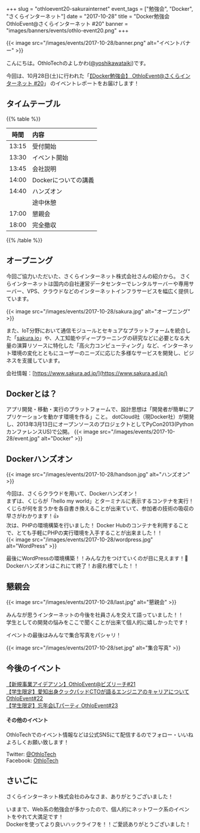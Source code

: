 +++
slug = "othloevent20-sakurainternet"
event_tags = ["勉強会", "Docker", "さくらインターネット"]
date = "2017-10-28"
title = "Docker勉強会 OthloEvent@さくらインターネット #20"
banner = "images/banners/events/othlo-event20.png"
+++

{{< image src="/images/events/2017-10-28/banner.png" alt="イベントバナー" >}}

こんにちは。OthloTechのよしかわ([@yoshikawataiki](https://twitter.com/yoshikawataiki))です。

今回は、10月28日(土)に行われた「[【Docker勉強会】 OthloEvent@さくらインターネット #20](https://othlotech.connpass.com/event/65496/)」
のイベントレポートをお届けします！

## タイムテーブル

{{% table %}}

|時間|内容|
|:-----:|:-----|
|13:15|受付開始|
|13:30|イベント開始|
|13:45|会社説明|
|14:00|Dockerについての講義|
|14:40|ハンズオン|
||途中休憩|
|17:00|懇親会|
|18:00|完全撤収|

{{% /table %}}

## オープニング
今回ご協力いただいた、さくらインターネット株式会社さんの紹介から。
さくらインターネットは国内の自社運営データセンターでレンタルサーバーや専用サーバー、VPS、クラウドなどのインターネットインフラサービスを幅広く提供しています。

{{< image src="/images/events/2017-10-28/sakura.jpg" alt="オープニング" >}}

また、IoT分野において通信モジュールとセキュアなプラットフォームを統合した「[sakura.io](https://sakura.io/)」や、人工知能やディープラーニングの研究などに必要となる大量の演算リソースに特化した「高火力コンピューティング」など、インターネット環境の変化とともにユーザーのニーズに応じた多様なサービスを開発し、ビジネスを支援しています。

会社情報：[https://www.sakura.ad.jp/](https://www.sakura.ad.jp/)

## Dockerとは？
アプリ開発・移動・実行のプラットフォームで、設計思想は「開発者が簡単にアプリケーションを動かす環境を作る」こと。
dotCloud社（現Docker社）が開発し、2013年3月13日にオープンソースのプロジェクトとしてPyCon2013(PythonカンファレンスUS)で公開。
{{< image src="/images/events/2017-10-28/event.jpg" alt="Docker" >}}

## Dockerハンズオン
{{< image src="/images/events/2017-10-28/handson.jpg" alt="ハンズオン" >}}

今回は、さくらクラウドを用いて、Dockerハンズオン！  
まずは、くじらが「hello my world」とターミナルに表示するコンテナを実行！  
くじらが何を言うかを各自書き換えることが出来ていて、参加者の技術の吸収の早さがわかります！👍  
次は、PHPの環境構築を行いました！
Docker Hubのコンテナを利用することで、とても手軽にPHPの実行環境を入手することが出来ました！！  
{{< image src="/images/events/2017-10-28/wordpress.jpg" alt="WordPress" >}}

最後にWordPressの環境構築！！みんな力をつけていくのが目に見えます！💪  
Dockerハンズオンはこれにて終了！お疲れ様でした！！

## 懇親会
{{< image src="/images/events/2017-10-28/last.jpg" alt="懇親会" >}}

みんなが思うインターネットの今後を社員さんを交えて語っていました！！  
学生としての開発の悩みをここで聞くことが出来て個人的に嬉しかったです！

イベントの最後はみんなで集合写真をパシャリ！

{{< image src="/images/events/2017-10-28/set.jpg" alt="集合写真" >}}

## 今後のイベント
[【新規事業アイデアソン】OthloEvent@ビズリーチ#21](https://othlotech.connpass.com/event/64712/)  
[【学生限定】愛知出身クックパッドCTOが語るエンジニアのキャリアについて OthloEvent#22](https://othlotech.connpass.com/event/68990/)  
[【学生限定】忘年会LTパーティ OthloEvent#23](https://othlotech.connpass.com/event/68249/)


#### その他のイベント
OthloTechでのイベント情報などは公式SNSにて配信するのでフォロー・いいねよろしくお願い致します！

Twitter: [@OthloTech](https://twitter.com/othlotech)  
Facebook: [OthloTech](https://www.facebook.com/othlotech)

## さいごに
さくらインターネット株式会社のみなさま、ありがとうございました！  

いままで、Web系の勉強会が多かったので、個人的にネットワーク系のイベントをやれて大満足です！  
Dockerを使ってより良いハックライフを！！ご愛読ありがとうございました！
